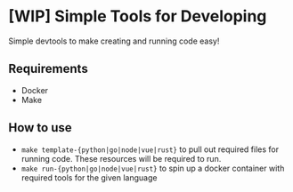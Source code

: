 # [WIP] Simple Tools for Developing
Simple devtools to make creating and running code easy!

## Requirements
- Docker
- Make

## How to use
- `make template-{python|go|node|vue|rust}` to pull out required files for running code. These resources will be required to run.
- `make run-{python|go|node|vue|rust}` to spin up a docker container with required tools for the given language
